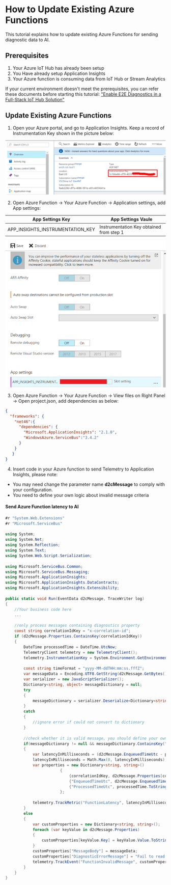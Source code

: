 # How to Update Existing Azure Functions

This tutorial explains how to update existing Azure Functions for sending diagnostic data to AI.

## Prerequisites
1. Your Azure IoT Hub has already been setup 
2. You Have already setup Application Insights
3. Your Azure function is consuming data from IoT Hub or Stream Analytics

If your current environment doesn't meet the prerequisites, you can refer these documents before starting this tutorial: ["Enable E2E Diagnostics in a Full-Stack IoT Hub Solution"](https://github.com/VSChina/iot-hub-e2e-diagnostic/tree/tutorial)

## Update Existing Azure Functions

1. Open your Azure portal, and go to Application Insights. Keep a record of Instrumentation Key shown in the picture below:

![Application Insights Portal](./images/applicationInsights.png)

2. Open Azure Function -> Your Azure Function -> Application settings, add App settings:

|         App Settings Key         |                 App Settings Vaule                  |
|----------------------------------|-----------------------------------------------------|
| APP_INSIGHTS_INSTRUMENTATION_KEY | Instrumentation Key obtained from step 1   |

![Function App Settings 1](./images/Function.png)

3. Open Azure Function -> Your Azure Function -> View files on Right Panel -> Open project.json, add dependencies as below:

```json
{
  "frameworks": {
    "net46":{
      "dependencies": {
        "Microsoft.ApplicationInsights": "2.1.0",
        "WindowsAzure.ServiceBus":"3.4.2"
      }
    }
   }
}
```

4. Insert code in your Azure function to send Telemetry to Application Insights, please note:
- You may need change the parameter name **d2cMessage** to comply with your configuration.
- You need to define your own logic about invalid message criteria

#### Send Azure Function latency to AI
```cs
#r "System.Web.Extensions"
#r "Microsoft.ServiceBus"

using System;
using System.Net;
using System.Reflection;
using System.Text;
using System.Web.Script.Serialization;

using Microsoft.ServiceBus.Common;
using Microsoft.ServiceBus.Messaging;
using Microsoft.ApplicationInsights;
using Microsoft.ApplicationInsights.DataContracts;
using Microsoft.ApplicationInsights.Extensibility;

public static void Run(EventData d2cMessage, TraceWriter log)
{
    //Your business code here
    ...
    
    //only process messages containing diagnostics property
    const string correlationIdKey = "x-correlation-id";
    if (d2cMessage.Properties.ContainsKey(correlationIdKey))
    {
        DateTime processedTime = DateTime.UtcNow;
        TelemetryClient telemetry = new TelemetryClient();
        telemetry.InstrumentationKey = System.Environment.GetEnvironmentVariable("APP_INSIGHTS_INSTRUMENTATION_KEY");

        const string timeFormat = "yyyy-MM-ddTHH:mm:ss.fffZ";
        var messageData = Encoding.UTF8.GetString(d2cMessage.GetBytes());
        var serializer = new JavaScriptSerializer();
        Dictionary<string, object> messageDictionary = null;
        try
        {
            messageDictionary = serializer.Deserialize<Dictionary<string, object>>(messageData);
        }
        catch
        {
            //ignore error if could not convert to dictionary
        }

        //check whether it is valid message, you should define your own logic about *valid*  
        if(messageDictionary != null && messageDictionary.ContainsKey("temperature"))
        {
            var latencyInMilliseconds = (d2cMessage.EnqueuedTimeUtc - processedTime).TotalMilliseconds;
            latencyInMilliseconds = Math.Max(0, latencyInMilliseconds);
            var properties = new Dictionary<string, string>()
                        {
                            {correlationIdKey, d2cMessage.Properties[correlationIdKey].ToString() },
                            {"EnqueuedTimeUtc", d2cMessage.EnqueuedTimeUtc.ToString(timeFormat) },
                            {"ProcessedTimeUtc", processedTime.ToString(timeFormat) }
                        };

            telemetry.TrackMetric("FunctionLatency", latencyInMilliseconds, properties);
        }
        else
        {
            var customProperties = new Dictionary<string, string>();
            foreach (var keyValue in d2cMessage.Properties)
            {
                customProperties[keyValue.Key] = keyValue.Value.ToString();
            }
            customProperties["MessageBody"] = messageData;
            customProperties["DiagnosticErrorMessage"] = "Fail to read temperature sensor data";
            telemetry.TrackEvent("FunctionInvalidMessage", customProperties);
        }
    }
}
```

